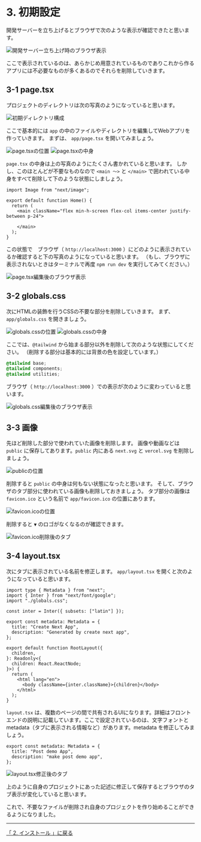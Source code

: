 # 3. 初期設定
開発サーバーを立ち上げるとブラウザで次のような表示が確認できたと思います。

![開発サーバー立ち上げ時のブラウザ表示](./img/get-started_2-3_1.png)

ここで表示されているのは、あらかじめ用意されているものでありこれから作るアプリには不必要なものが多くあるのでそれらを削除していきます。

## 3-1 page.tsx
プロジェクトのディレクトリは次の写真のようになっていると思います。

![初期ディレクトリ構成](./img/get-started_3-1_1.png)

ここで基本的には `app` の中のファイルやディレクトリを編集してWebアプリを作っていきます。
まずは、 `app/page.tsx` を開いてみましょう。

![page.tsxの位置](./img/get-started_3-1_2.png)
![page.tsxの中身](./img/get-started_3-1_3.png)

`page.tsx` の中身は上の写真のようにたくさん書かれていると思います。
しかし、このほとんどが不要なものなので `<main ～>` と `</main>` で囲われている中身をすべて削除して下のような状態にしましょう。

```tsx
import Image from "next/image";

export default function Home() {
  return (
    <main className="flex min-h-screen flex-col items-center justify-between p-24">
      
    </main>
  );
}

```

この状態で　ブラウザ（ `http://localhost:3000` ）にどのように表示されているか確認すると下の写真のようになっていると思います。
（もし、ブラウザに表示されないときはターミナルで再度 `npm run dev` を実行してみてください。）


![page.tsx編集後のブラウザ表示](./img/get-started_3-1_4.png)


## 3-2 globals.css
次にHTMLの装飾を行うCSSの不要な部分を削除していきます。
まず、 `app/globals.css` を開きましょう。

![globals.cssの位置](./img/get-started_3-2_1.png)
![globals.cssの中身](./img/get-started_3-2_2.png)

ここでは、`@tailwind` から始まる部分以外を削除して次のような状態にしてください。
（削除する部分は基本的には背景の色を設定しています。）

```css
@tailwind base;
@tailwind components;
@tailwind utilities;
```

ブラウザ（ `http://localhost:3000` ）での表示が次のように変わっていると思います。

![globals.css編集後のブラウザ表示](./img/get-started_3-2_3.png)


## 3-3 画像
先ほど削除した部分で使われていた画像を削除します。
画像や動画などは `public` に保存してあります。`public` 内にある `next.svg` と `vercel.svg` を削除しましょう。

![publicの位置](./img/get-started_3-3_1.png)

削除すると `public` の中身は何もない状態になったと思います。
そして、ブラウザのタブ部分に使われている画像も削除しておきましょう。
タブ部分の画像は `favicon.ico` という名前で `app/favicon.ico` の位置にあります。


![favicon.icoの位置](./img/get-started_3-3_2.png)

削除すると `▼` のロゴがなくなるのが確認できます。

![favicon.ico削除後のタブ](./img/get-started_3-3_3.png)


## 3-4 layout.tsx
次にタブに表示されている名前を修正します。
`app/layout.tsx` を開くと次のようになっていると思います。

```tsx
import type { Metadata } from "next";
import { Inter } from "next/font/google";
import "./globals.css";

const inter = Inter({ subsets: ["latin"] });

export const metadata: Metadata = {
  title: "Create Next App",
  description: "Generated by create next app",
};

export default function RootLayout({
  children,
}: Readonly<{
  children: React.ReactNode;
}>) {
  return (
    <html lang="en">
      <body className={inter.className}>{children}</body>
    </html>
  );
}
```

`layout.tsx` は、複数のページの間で共有されるUIになります。詳細はフロントエンドの説明に記載しています。ここで設定されているのは、文字フォントと metadata（タブに表示される情報など）があります。metadata を修正してみましょう。

```tsx
export const metadata: Metadata = {
  title: "Post demo App",
  description: "make post demo app",
};
```

![layout.tsx修正後のタブ](./img/get-started_3-3_4.png)

上のように自身のプロジェクトにあった記述に修正して保存するとブラウザのタブ表示が変化していると思います。


これで、不要なファイルが削除され自身のプロジェクトを作り始めることができるようになりました。



---

[「 2. インストール 」に戻る](./get-started_2.md)